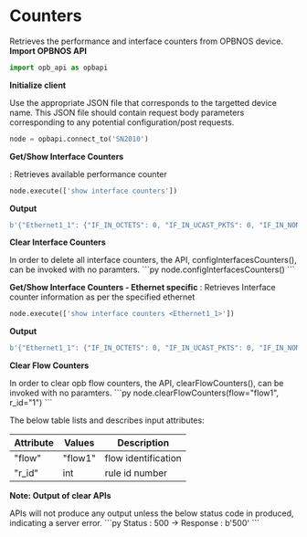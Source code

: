 # Counters
<p> Retrieves the performance and interface counters from OPBNOS device.
<strong>Import OPBNOS API</strong>

```py
import opb_api as opbapi
```

<strong>Initialize client</strong>
<p>Use the appropriate JSON file that corresponds to the targetted device name. This JSON file should contain request body parameters corresponding to any potential configuration/post requests.

```py
node = opbapi.connect_to('SN2010')
```

<strong>Get/Show Interface Counters</strong>

<py>: Retrieves available performance counter

```py
node.execute(['show interface counters'])
```
<strong>Output</strong>
```py
b'{"Ethernet1_1": {"IF_IN_OCTETS": 0, "IF_IN_UCAST_PKTS": 0, "IF_IN_NON_UCAST_PKTS": 0, "IF_IN_DISCARDS": 0, "IF_IN_ERRORS": 0, "IF_OUT_OCTETS": 0, "IF_OUT_UCAST_PKTS": 0, "IF_OUT_NON_UCAST_PKTS": 0, "IF_OUT_DISCARDS": 0, "IF_OUT_ERRORS": 0, "IF_IN_MULTICAST_PKTS": 0, "IF_OUT_MULTICAST_PKTS": 0}, "Ethernet2_1":{...}...}
```

<strong>Clear Interface Counters</strong>
<p>In order to delete all interface counters, the API, configInterfacesCounters(), can be invoked with no paramters.
```py
node.configInterfacesCounters()
```

<strong>Get/Show Interface Counters - Ethernet specific</strong>
<py>: Retrieves Interface counter information as per the specified ethernet

```py
node.execute(['show interface counters <Ethernet1_1>'])
```
<strong>Output</strong>
```py
b'{"Ethernet1_1": {"IF_IN_OCTETS": 0, "IF_IN_UCAST_PKTS": 0, "IF_IN_NON_UCAST_PKTS": 0, "IF_IN_DISCARDS": 0, "IF_IN_ERRORS": 0, "IF_OUT_OCTETS": 0, "IF_OUT_UCAST_PKTS": 0, "IF_OUT_NON_UCAST_PKTS": 0, "IF_OUT_DISCARDS": 0, "IF_OUT_ERRORS": 0, "IF_IN_MULTICAST_PKTS": 0, "IF_OUT_MULTICAST_PKTS": 0}}
```

<strong>Clear Flow Counters</strong>
<p>In order to clear opb flow counters, the API, clearFlowCounters(), can be invoked with no paramters.
```py
node.clearFlowCounters(flow="flow1", r_id="1")
```
<p> The below table lists and describes input attributes:
<table>
 <tbody>
  <thead>
    <tr>
      <th>Attribute</th>
      <th>Values</th>
      <th>Description</th>
    </tr>
  </thead>
  <tbody>
    <tr>
      <td>"flow"</td>
      <td>"flow1"</td>
      <td>flow identification</td>
    </tr>
    <tr>
      <td>"r_id"</td>
      <td>int</td>
      <td>rule id number</td>
    </tr>
  </tbody>
</table>

<strong>Note: Output of clear APIs</strong>
<p> APIs will not produce any output unless the below status code in produced, indicating a server error.
```py
Status : 500 -> Response : b'500'
```
